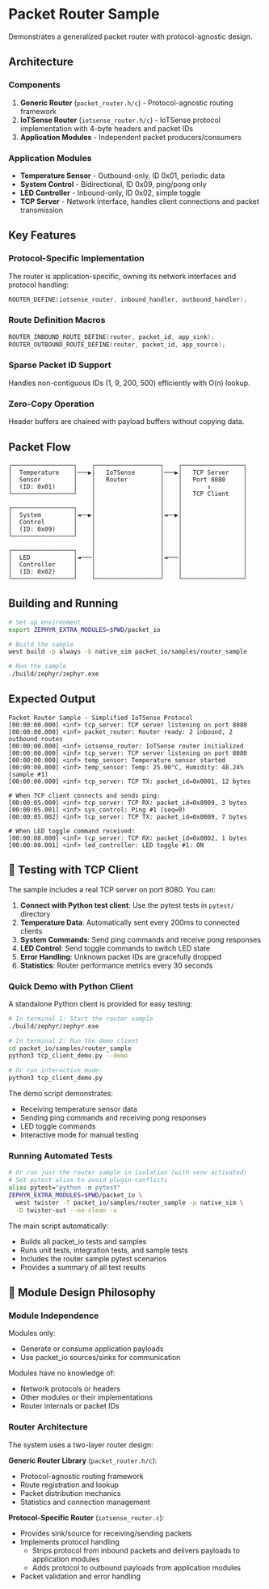 # Packet Router Sample

Demonstrates a generalized packet router with protocol-agnostic design.

## Architecture

### Components

1. **Generic Router** (`packet_router.h/c`) - Protocol-agnostic routing framework
2. **IoTSense Router** (`iotsense_router.h/c`) - IoTSense protocol implementation with 4-byte headers and packet IDs
3. **Application Modules** - Independent packet producers/consumers

### Application Modules

- **Temperature Sensor** - Outbound-only, ID 0x01, periodic data
- **System Control** - Bidirectional, ID 0x09, ping/pong only
- **LED Controller** - Inbound-only, ID 0x02, simple toggle
- **TCP Server** - Network interface, handles client connections and packet transmission

## Key Features

### Protocol-Specific Implementation

The router is application-specific, owning its network interfaces and protocol handling:

```c
ROUTER_DEFINE(iotsense_router, inbound_handler, outbound_handler);
```

### Route Definition Macros
```c
ROUTER_INBOUND_ROUTE_DEFINE(router, packet_id, app_sink);
ROUTER_OUTBOUND_ROUTE_DEFINE(router, packet_id, app_source);
```

### Sparse Packet ID Support

Handles non-contiguous IDs (1, 9, 200, 500) efficiently with O(n) lookup.

### Zero-Copy Operation

Header buffers are chained with payload buffers without copying data.

## Packet Flow

```
┌─────────────────┐    ┌──────────────────┐    ┌─────────────────┐
│  Temperature    │───▶│   IoTSense       │───▶│   TCP Server    │
│  Sensor         │    │   Router         │    │   Port 8080     │
│  (ID: 0x01)     │    │                  │    │       ↕         │
└─────────────────┘    │                  │    │   TCP Client    │
                       │                  │    │                 │
┌─────────────────┐    │                  │    │                 │
│  System         │◄──▶│                  │◄──▶│                 │
│  Control        │    │                  │    │                 │
│  (ID: 0x09)     │    │                  │    │                 │
└─────────────────┘    │                  │    │                 │
                       │                  │    │                 │
┌─────────────────┐    │                  │    │                 │
│  LED            │◄───│                  │◄───│                 │
│  Controller     │    │                  │    │                 │
│  (ID: 0x02)     │    │                  │    │                 │
└─────────────────┘    └──────────────────┘    └─────────────────┘
```

## Building and Running

```bash
# Set up environment
export ZEPHYR_EXTRA_MODULES=$PWD/packet_io

# Build the sample
west build -p always -b native_sim packet_io/samples/router_sample

# Run the sample
./build/zephyr/zephyr.exe
```

## Expected Output

```
Packet Router Sample - Simplified IoTSense Protocol
[00:00:00.000] <inf> tcp_server: TCP server listening on port 8080
[00:00:00.000] <inf> packet_router: Router ready: 2 inbound, 2 outbound routes
[00:00:00.000] <inf> iotsense_router: IoTSense router initialized
[00:00:00.000] <inf> tcp_server: TCP server listening on port 8080
[00:00:00.000] <inf> temp_sensor: Temperature sensor started
[00:00:00.000] <inf> temp_sensor: Temp: 25.00°C, Humidity: 48.24% (sample #1)
[00:00:00.000] <inf> tcp_server: TCP TX: packet_id=0x0001, 12 bytes

# When TCP client connects and sends ping:
[00:00:05.000] <inf> tcp_server: TCP RX: packet_id=0x0009, 3 bytes
[00:00:05.001] <inf> sys_control: Ping #1 (seq=0)
[00:00:05.002] <inf> tcp_server: TCP TX: packet_id=0x0009, 7 bytes

# When LED toggle command received:
[00:00:08.000] <inf> tcp_server: TCP RX: packet_id=0x0002, 1 bytes
[00:00:08.001] <inf> led_controller: LED toggle #1: ON
```

## 🧪 Testing with TCP Client

The sample includes a real TCP server on port 8080. You can:

1. **Connect with Python test client**: Use the pytest tests in `pytest/` directory
2. **Temperature Data**: Automatically sent every 200ms to connected clients
3. **System Commands**: Send ping commands and receive pong responses
4. **LED Control**: Send toggle commands to switch LED state
5. **Error Handling**: Unknown packet IDs are gracefully dropped
6. **Statistics**: Router performance metrics every 30 seconds

### Quick Demo with Python Client

A standalone Python client is provided for easy testing:

```bash
# In terminal 1: Start the router sample
./build/zephyr/zephyr.exe

# In terminal 2: Run the demo client
cd packet_io/samples/router_sample
python3 tcp_client_demo.py --demo

# Or run interactive mode:
python3 tcp_client_demo.py
```

The demo script demonstrates:
- Receiving temperature sensor data
- Sending ping commands and receiving pong responses
- LED toggle commands
- Interactive mode for manual testing

### Running Automated Tests

```bash
# Or run just the router sample in isolation (with venv activated)
# Set pytest alias to avoid plugin conflicts
alias pytest="python -m pytest"
ZEPHYR_EXTRA_MODULES=$PWD/packet_io \
  west twister -T packet_io/samples/router_sample -p native_sim \
  -O twister-out --no-clean -v
```

The main script automatically:
- Builds all packet_io tests and samples
- Runs unit tests, integration tests, and sample tests
- Includes the router sample pytest scenarios
- Provides a summary of all test results

## 🎯 Module Design Philosophy

### Module Independence

Modules only:
- Generate or consume application payloads
- Use packet_io sources/sinks for communication

Modules have no knowledge of:
- Network protocols or headers
- Other modules or their implementations
- Router internals or packet IDs

### Router Architecture

The system uses a two-layer router design:

**Generic Router Library** (`packet_router.h/c`):
- Protocol-agnostic routing framework
- Route registration and lookup
- Packet distribution mechanics
- Statistics and connection management

**Protocol-Specific Router** (`iotsense_router.c`):
- Provides sink/source for receiving/sending packets
- Implements protocol handling
  - Strips protocol from inbound packets and delivers payloads to application modules
  - Adds protocol to outbound payloads from  application modules
- Packet validation and error handling